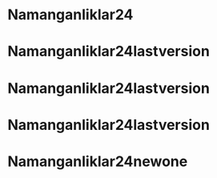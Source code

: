 # Namanganliklar24
# Namanganliklar24lastversion
# Namanganliklar24lastversion
# Namanganliklar24lastversion
# Namanganliklar24newone
